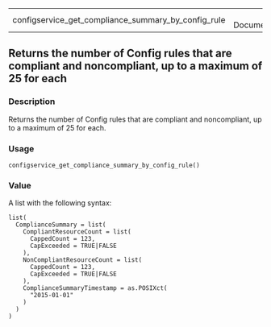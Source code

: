 <table style="width: 100%;">
<tbody>
<tr class="odd">
<td>configservice_get_compliance_summary_by_config_rule</td>
<td style="text-align: right;">R Documentation</td>
</tr>
</tbody>
</table>

## Returns the number of Config rules that are compliant and noncompliant, up to a maximum of 25 for each

### Description

Returns the number of Config rules that are compliant and noncompliant,
up to a maximum of 25 for each.

### Usage

    configservice_get_compliance_summary_by_config_rule()

### Value

A list with the following syntax:

    list(
      ComplianceSummary = list(
        CompliantResourceCount = list(
          CappedCount = 123,
          CapExceeded = TRUE|FALSE
        ),
        NonCompliantResourceCount = list(
          CappedCount = 123,
          CapExceeded = TRUE|FALSE
        ),
        ComplianceSummaryTimestamp = as.POSIXct(
          "2015-01-01"
        )
      )
    )
